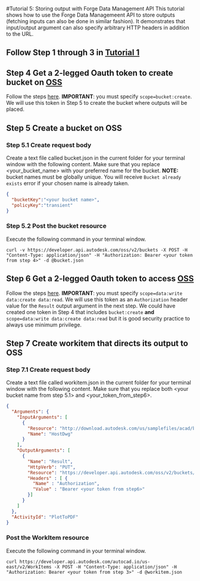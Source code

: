 #Tutorial 5: Storing output with Forge Data Management API
This tutorial shows how to use the Forge Data Managemeent API to store outputs (fetching inputs can also be done in similar fashion). It demonstrates that input/output argument can also specify arbitrary HTTP headers in addition to the URL.
## Follow Step 1 through 3 in [Tutorial 1](../tutorial1/readme.md)
## Step 4 Get a 2-legged Oauth token to create bucket on [OSS](https://developer.autodesk.com/en/docs/data/v2/overview/basics/)
Follow the steps [here](https://developer.autodesk.com/en/docs/oauth/v2/tutorials/get-2-legged-token/). **IMPORTANT**: you must specify `scope=bucket:create`. We will use this token in Step 5 to create the bucket where outputs will be placed.
## Step 5 Create a bucket on OSS
### Step 5.1 Create request body
Create a text file called bucket.json in the current folder for your terminal window with the following content. Make sure that you replace <your_bucket_name> with your preferred name for the bucket. __NOTE:__ bucket names must be globally unique. You will receive `Bucket already exists` error if your chosen name is already taken. 
```json
{
  "bucketKey":"<your bucket name>",
  "policyKey":"transient"
}
```
### Step 5.2 Post the bucket resource
Execute the following command in your terminal window.
```
curl -v https://developer.api.autodesk.com/oss/v2/buckets -X POST -H "Content-Type: application/json" -H "Authorization: Bearer <your token from step 4>" -d @bucket.json
```
## Step 6 Get a 2-legged Oauth token to access [OSS](https://developer.autodesk.com/en/docs/data/v2/overview/basics/)
Follow the steps [here](https://developer.autodesk.com/en/docs/oauth/v2/tutorials/get-2-legged-token/). **IMPORTANT**: you must specify `scope=data:write data:create data:read`. We will use this token as an `Authorization` header value for the `Result` output argument in the next step. We could have created one token in Step 4 that includes `bucket:create` __and__ `scope=data:write data:create data:read` but it is good security practice to always use minimum privilege.
## Step 7 Create workitem that directs its output to OSS
### Step 7.1 Create request body
Create a text file called workitem.json in the current folder for your terminal window with the following content. Make sure that you replace both <your bucket name from step 5.1> and <your_token_from_step6>.
```json
{
  "Arguments": {
    "InputArguments": [
      {
        "Resource": "http://download.autodesk.com/us/samplefiles/acad/blocks_and_tables_-_imperial.dwg",
        "Name": "HostDwg"
      }
    ],
    "OutputArguments": [
      {
        "Name": "Result",
        "HttpVerb": "PUT",
        "Resource": "https://developer.api.autodesk.com/oss/v2/buckets/<your bucket name from step 5.1>/objects/test.pdf",
        "Headers" : [ {
          "Name" : "Authorization",
          "Value" : "Bearer <your token from step6>"
        }]
      }
    ]
  },
  "ActivityId": "PlotToPDF"
}
```
### Post the WorkItem resource
Execute the following command in your terminal window.
```
curl https://developer.api.autodesk.com/autocad.io/us-east/v2/WorkItems -X POST -H "Content-Type: application/json" -H "Authorization: Bearer <your token from step 3>" -d @workitem.json
```
